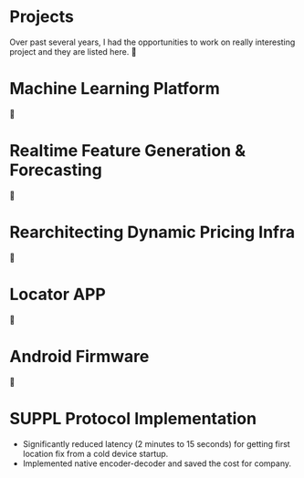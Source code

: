 # Projects
Over past several years, I had the opportunities to work on really interesting project and they are listed here.
:construction:

# Machine Learning Platform
:construction:

# Realtime Feature Generation & Forecasting
:construction:

# Rearchitecting Dynamic Pricing Infra
:construction:

# Locator APP
:construction:

# Android Firmware
:construction:

# SUPPL Protocol Implementation
* Significantly reduced latency (2 minutes to 15 seconds) for getting first location fix from a cold device startup.
* Implemented native encoder-decoder and saved the cost for company.